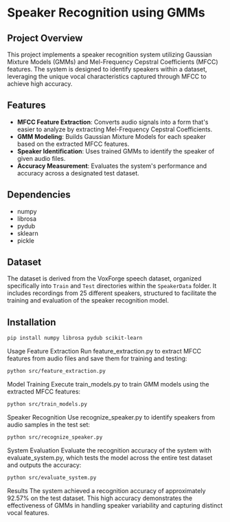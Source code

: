 # Speaker Recognition using GMMs

## Project Overview

This project implements a speaker recognition system utilizing Gaussian Mixture Models (GMMs) and Mel-Frequency Cepstral Coefficients (MFCC) features. The system is designed to identify speakers within a dataset, leveraging the unique vocal characteristics captured through MFCC to achieve high accuracy.

## Features

- **MFCC Feature Extraction**: Converts audio signals into a form that's easier to analyze by extracting Mel-Frequency Cepstral Coefficients.
- **GMM Modeling**: Builds Gaussian Mixture Models for each speaker based on the extracted MFCC features.
- **Speaker Identification**: Uses trained GMMs to identify the speaker of given audio files.
- **Accuracy Measurement**: Evaluates the system's performance and accuracy across a designated test dataset.

## Dependencies

- numpy
- librosa
- pydub
- sklearn
- pickle

## Dataset

The dataset is derived from the VoxForge speech dataset, organized specifically into `Train` and `Test` directories within the `SpeakerData` folder. It includes recordings from 25 different speakers, structured to facilitate the training and evaluation of the speaker recognition model.

## Installation

```bash
pip install numpy librosa pydub scikit-learn
```

Usage
Feature Extraction
Run feature_extraction.py to extract MFCC features from audio files and save them for training and testing:
```bash
python src/feature_extraction.py
```
Model Training
Execute train_models.py to train GMM models using the extracted MFCC features:
```bash
python src/train_models.py
```
Speaker Recognition
Use recognize_speaker.py to identify speakers from audio samples in the test set:
```bash
python src/recognize_speaker.py
```
System Evaluation
Evaluate the recognition accuracy of the system with evaluate_system.py, which tests the model across the entire test dataset and outputs the accuracy:
```bash
python src/evaluate_system.py
```

Results
The system achieved a recognition accuracy of approximately 92.57% on the test dataset. This high accuracy demonstrates the effectiveness of GMMs in handling speaker variability and capturing distinct vocal features.
